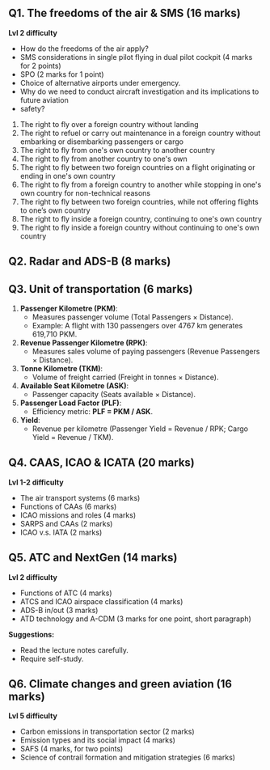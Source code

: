## Q1. The freedoms of the air & SMS (16 marks)
**Lvl 2 difficulty**
- How do the freedoms of the air apply?
- SMS considerations in single pilot flying in dual pilot cockpit (4 marks for 2 points)
- SPO (2 marks for 1 point)
- Choice of alternative airports under emergency.
- Why do we need to conduct aircraft investigation and its implications to future aviation
- safety?
1. The right to fly over a foreign country without landing
2. The right to refuel or carry out maintenance in a foreign country without embarking or disembarking passengers or cargo
3. The right to fly from one's own country to another country
4. The right to fly from another country to one's own
5. The right to fly between two foreign countries on a flight originating or ending in one's own country
6. The right to fly from a foreign country to another while stopping in one's own country for non-technical reasons
7. The right to fly between two foreign countries, while not offering flights to one’s own country
8. The right to fly inside a foreign country, continuing to one's own country
9. The right to fly inside a foreign country without continuing to one's own country
## Q2. Radar and ADS-B (8 marks)

## Q3. Unit of transportation (6 marks)
1. **Passenger Kilometre (PKM)**:  
   - Measures passenger volume (Total Passengers × Distance).  
   - Example: A flight with 130 passengers over 4767 km generates 619,710 PKM.  
2. **Revenue Passenger Kilometre (RPK)**:  
   - Measures sales volume of paying passengers (Revenue Passengers × Distance).  
3. **Tonne Kilometre (TKM)**:  
   - Volume of freight carried (Freight in tonnes × Distance).  
4. **Available Seat Kilometre (ASK)**:  
   - Passenger capacity (Seats available × Distance).  
5. **Passenger Load Factor (PLF)**:  
   - Efficiency metric: **PLF = PKM / ASK**.  
6. **Yield**:  
   - Revenue per kilometre (Passenger Yield = Revenue / RPK; Cargo Yield = Revenue / TKM).  
## Q4. CAAS, ICAO & ICATA (20 marks)
**Lvl 1-2 difficulty**
- The air transport systems (6 marks)
- Functions of CAAs (6 marks)
- ICAO missions and roles (4 marks)
- SARPS and CAAs (2 marks)
- ICAO v.s. IATA (2 marks)
## Q5. ATC and NextGen (14 marks)
**Lvl 2 difficulty**
- Functions of ATC (4 marks)
- ATCS and ICAO airspace classification (4 marks)
- ADS-B in/out (3 marks)
- ATD technology and A-CDM (3 marks for one point, short paragraph)

**Suggestions:**
- Read the lecture notes carefully.
- Require self-study.

## Q6. Climate changes and green aviation (16 marks) 
**Lvl 5 difficulty**
- Carbon emissions in transportation sector (2 marks)
- Emission types and its social impact (4 marks)
- SAFS (4 marks, for two points)
- Science of contrail formation and mitigation strategies (6 marks)